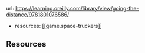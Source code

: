 

url: https://learning.oreilly.com/library/view/going-the-distance/9781801076586/

- resources:  [[game.space-truckers]]

## Resources